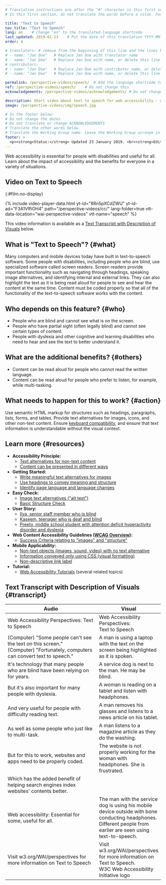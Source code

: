 ```yaml
---
# Translation instructions are after the "#" character in this first section. They are comments that do not show up in the web page. You do not need to translate the instructions after "#".
# In this first section, do not translate the words before a colon. For example, do not translate "title:". Do translate the text after "title:"

title: "Text to Speech"
nav_title: "Text to Speech"
lang: en    # Change "en" to the translated-language shortcode
last_updated: 2019-01-23    # Put the date of this translation YYYY-MM-DD (with month in the middle)
order: 4

# translators: # remove from the beginning of this line and the lines below: "# " (the hash sign and the space)
# - name: "Jan Doe"   # Replace Jan Doe with translator name
# - name: "Jan Doe"   # Replace Jan Doe with name, or delete this line if not multiple translators
# contributors:
# - name: "Jan Doe"   # Replace Jan Doe with contributor name, or delete this line if none
# - name: "Jan Doe"   # Replace Jan Doe with name, or delete this line if not multiple contributors

permalink: /perspective-videos/speech/  # Add the language shortcode to the end, with no slash at the end. For example /path/to/file/fr
ref: /perspective-videos/speech/    # Do not change this
acknowledgements: /perspective-videos/acknowledgements/ # Do not change this

description: Short video about text to speech for web accessibility - what is it, who depends on it, and what needs to happen to make it work.
image: /perspective-videos/img/speech.jpg

# In the footer below:
# Do not change the dates
# Do not translate or change ACKNOWLEDGEMENTS
# Translate the other words below.
# Translate the Working Group name. Leave the Working Group acronym in English.
footer: >
  <p><strong>Status:</strong> Updated 23 January 2019. <br><strong>Editor and project lead:</strong> <a href="https://www.w3.org/People/shadi">Shadi Abou-Zahra</a>. Developed by the <a href="https://www.w3.org/WAI/EO/">Education and Outreach Working Group (EOWG)</a> with support from the <a href="https://www.w3.org/WAI/DEV/">WAI-DEV project</a>, co-funded by the European Commission. Updated with support from the Ford Foundation. ACKNOWLEDGEMENTS.</p>
---
```


Web accessibility is essential for people with disabilities and useful
for all. Learn about the impact of accessibility and the benefits for
everyone in a variety of situations.

## Video on Text to Speech
{:#film.no-display}

{% include video-player-data.html
    yt-id="8Rn5pXCdZWU"
    yt-id-ad="F3A1VffiOH4"
    path="/perspective-videos/cc/"
    lang-folder=true
    vtt-data-location="wai-perspective-videos"
    vtt-name="speech"
%}

This video information is available as a [Text Transcript with Description of Visuals](#transcript) below.

What is "Text to Speech"? {#what}
-------------------------

Many computers and mobile devices today have built in text-to-speech
software. Some people with disabilities, including people who are blind,
use specialized software called screen readers. Screen readers provide
important functionality such as navigating through headings, speaking
image alternatives, and identifying internal and external links. They
can also highlight the text as it is being read aloud for people to see
and hear the content at the same time. Content must be coded properly so
that all of the functionality of the text-to-speech software works with
the content.

Who depends on this feature? {#who}
----------------------------

-   People who are blind and cannot see what is on the screen.
-   People who have partial sight (often legally blind) and cannot see
    certain types of content.
-   People with dyslexia and other cognitive and learning disabilities
    who need to hear and see the text to better understand it.

What are the additional benefits? {#others}
---------------------------------

-   Content can be read aloud for people who cannot read the written
    language.
-   Content can be read aloud for people who prefer to listen, for
    example, while multi-tasking.

What needs to happen for this to work? {#action}
--------------------------------------

Use semantic HTML markup for structures such as headings, paragraphs,
lists, forms, and tables. Provide text alternatives for images, icons,
and other non-text content. Ensure [keyboard
compatibility](/perspective-videos/keyboard/), and ensure that text information is
understandable without the visual context.

Learn more {#resources}
----------

-   **Accessibility Principle:**
    -   [Text alternatives for non-text
        content](/fundamentals/accessibility-principles/#alternatives)
    -   [Content can be presented in different
        ways](/fundamentals/accessibility-principles/#adaptable)
-   **Getting Started:**
    -   [Write meaningful text alternatives for
        images](/tips/writing/#write-meaningful-text-alternatives-for-images)
    -   [Use headings to convey meaning and
        structure](/tips/writing/#use-headings-to-convey-meaning-and-structure)
    -   [Identify page language and language
        changes](/tips/developing/#identify-page-language-and-language-changes)
-   **Easy Check:**
    -   [Image text alternatives ("alt
        text")](/test-evaluate/preliminary/#images)
    -   [Basic Structure
        Check](/test-evaluate/preliminary/#structure)
-   **User Story:**
    -   [Ilya, senior staff member who is
        blind](/people-use-web/user-stories/#accountant)
    -   [Kaseem, teenager who is
        deaf and blind](/people-use-web/user-stories/#teenager)
    -   [Preety, middle school student with attention deficit
        hyperactivity disorder and
        dyslexia](/people-use-web/user-stories/#classroomstudent)
-   **Web Content Accessibility Guidelines ([WCAG
    Overview](/standards-guidelines/wcag/)):**
    -   [Success Criteria relating to "images" and
        "structure"](https://www.w3.org/WAI/WCAG21/quickref/?tags=images%2Cstructure)
-   **Mobile Applicability:**
    -   [Non-text objects (images, sound, video) with no text
        alternative](/standards-guidelines/shared-experiences/#non-text)
    -   [Information conveyed only using CSS (visual
        formatting)](/standards-guidelines/shared-experiences/#visual-formatting)
    -   [Non-descriptive link
        label](/standards-guidelines/shared-experiences/#link-label)
-   **Tutorial:**
    -   [Web Accessibility Tutorials](/tutorials/)
        (several related topics)

## Text Transcript with Description of Visuals {#transcript}

<table>
  <thead>
    <tr>
      <th width="65%">Audio</th>
      <th>Visual</th>
    </tr>
  </thead>
  <tbody>
    <tr>
      <td>Web Accessibility Perspectives: Text to Speech</td>
      <td>Web Accessibility Perspectives:<br>
        Text to Speech</td>
    </tr>
    <tr>
      <td>(Computer) &quot;Some people can't see the text on this screen.&quot;<br>
(Computer)                     &quot;Fortunately, computers can convert text to speech.&quot;</td>
      <td>A man is using a laptop with the text on the screen being highlighted as it is spoken.</td>
    </tr>
    <tr>
      <td>It's technology that many people who are blind have been relying on for years.</td>
      <td>A service dog is next to the man. He may be blind.</td>
    </tr>
    <tr>
      <td>But it's also important for many people with dyslexia.</td>
      <td>A woman is reading on a tablet and listen with headphones.</td>
    </tr>
    <tr>
      <td>And very useful for people with difficulty reading text.</td>
      <td>A man removes his glasses and listens to a news article on his tablet.</td>
    </tr>
    <tr>
      <td>As well as some people who just like to multi-task.</td>
      <td>A man listens to a magazine article as they do the washing.</td>
    </tr>
    <tr>
      <td>But for this to work, websites and apps need to be properly coded.</td>
      <td>The website is not properly working for the woman with headphones. She is frustrated.</td>
    </tr>
    <tr>
      <td>Which has the added benefit of helping search engines index websites' contents better.</td>
      <td>&nbsp;</td>
    </tr>
    <tr>
      <td>Web accessibility: Essential for some, useful for all.</td>
      <td>The man with the service dog is using his mobile device outside with bone conducting headphones. Different people from earlier are seen using text-to-speech.</td>
    </tr>
    <tr>
      <td>Visit w3.org/WAI/perspectives for more information on Text to Speech</td>
      <td>Visit<br>
        w3.org/WAI/perspectives<br>
        for more information on<br>
        Text to Speech. <br>
        W3C Web Accessibility Initiative logo</td>
    </tr>
  </tbody>
</table>
